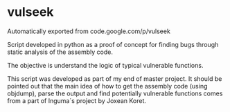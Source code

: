 # vulseek
Automatically exported from code.google.com/p/vulseek

Script developed in python as a proof of concept for finding bugs through static analysis of the assembly code.

The objective is understand the logic of typical vulnerable functions.

This script was developed as part of my end of master project. It should be pointed out that the main idea of how to get the assembly code (using objdump), parse the output and find potentially vulnerable functions comes from a part of Inguma´s project by Joxean Koret.
